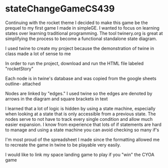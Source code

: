# stateChangeGameCS439

Continuing with the rocket theme I decided to make this game be the prequel to my first game I made in simpleGE. I wanted to focus on learning states over learning traditional programming. The tool twinery.org is great at simplifying the process to become a functional standalone state diagram.


I used twine to create my project because the demonstration of twine in class made a lot of sense to me

In order to run the project, download and run the HTML file labeled "rocketStory" 

Each node is in twine's database and was copied from the google sheets outline- attached

Nodes are linked by "edges." I used twine so the edges are denoted by arrows in the diagram and square brackets in text

I learned that a lot of logic is hidden by using a state machine, especially when looking at a state that is only accessible from a previous state. The nodes serve to not have to track every single condition and allow much easier expansion. I know from experience that lots of if statements are hard to manage and using a state machine you can avoid checking so many if's

I'm most proud of the spreadsheet I made since the formatting allowed me to recreate the game in twine to be playable very easily. 

I would like to link my space landing game to play if you "win" the CYOA game
